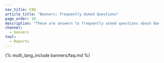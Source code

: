 ```yaml
---
nav_title: FAQ
article_title: "Banners: Frequently Asked Questions"
page_order: 10
description: "These are answers to frequently asked questions about Banners in Braze."
channel:
  - banners
tool:
  - Reports
---
```


{% multi_lang_include banners/faq.md %}